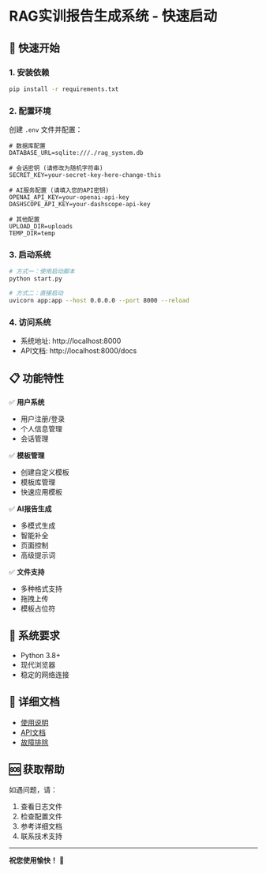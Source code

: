 # RAG实训报告生成系统 - 快速启动

## 🚀 快速开始

### 1. 安装依赖
```bash
pip install -r requirements.txt
```

### 2. 配置环境
创建 `.env` 文件并配置：
```env
# 数据库配置
DATABASE_URL=sqlite:///./rag_system.db

# 会话密钥 (请修改为随机字符串)
SECRET_KEY=your-secret-key-here-change-this

# AI服务配置 (请填入您的API密钥)
OPENAI_API_KEY=your-openai-api-key
DASHSCOPE_API_KEY=your-dashscope-api-key

# 其他配置
UPLOAD_DIR=uploads
TEMP_DIR=temp
```

### 3. 启动系统
```bash
# 方式一：使用启动脚本
python start.py

# 方式二：直接启动
uvicorn app:app --host 0.0.0.0 --port 8000 --reload
```

### 4. 访问系统
- 系统地址: http://localhost:8000
- API文档: http://localhost:8000/docs

## 📋 功能特性

✅ **用户系统**
- 用户注册/登录
- 个人信息管理
- 会话管理

✅ **模板管理**
- 创建自定义模板
- 模板库管理
- 快速应用模板

✅ **AI报告生成**
- 多模式生成
- 智能补全
- 页面控制
- 高级提示词

✅ **文件支持**
- 多种格式支持
- 拖拽上传
- 模板占位符

## 🔧 系统要求

- Python 3.8+
- 现代浏览器
- 稳定的网络连接

## 📖 详细文档

- [使用说明](USAGE.md)
- [API文档](http://localhost:8000/docs)
- [故障排除](README.md#故障排除)

## 🆘 获取帮助

如遇问题，请：
1. 查看日志文件
2. 检查配置文件
3. 参考详细文档
4. 联系技术支持

---
**祝您使用愉快！** 🎉 